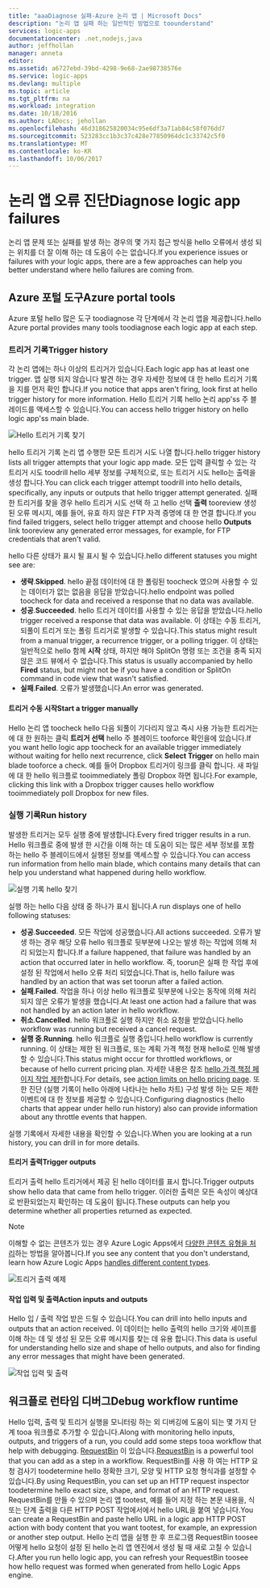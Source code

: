 ```yaml
---
title: "aaaDiagnose 실패-Azure 논리 앱 | Microsoft Docs"
description: "논리 앱 실패 하는 일반적인 방법으로 toounderstand"
services: logic-apps
documentationcenter: .net,nodejs,java
author: jeffhollan
manager: anneta
editor: 
ms.assetid: a6727ebd-39bd-4298-9e68-2ae98738576e
ms.service: logic-apps
ms.devlang: multiple
ms.topic: article
ms.tgt_pltfrm: na
ms.workload: integration
ms.date: 10/18/2016
ms.author: LADocs; jehollan
ms.openlocfilehash: 46d318625820034c95e6df3a71ab84c58f076dd7
ms.sourcegitcommit: 523283cc1b3c37c428e77850964dc1c33742c5f0
ms.translationtype: MT
ms.contentlocale: ko-KR
ms.lasthandoff: 10/06/2017
---
```

# <a name="diagnose-logic-app-failures"></a><span data-ttu-id="3876c-103">논리 앱 오류 진단</span><span class="sxs-lookup"><span data-stu-id="3876c-103">Diagnose logic app failures</span></span>
<span data-ttu-id="3876c-104">논리 앱 문제 또는 실패를 발생 하는 경우의 몇 가지 접근 방식을 hello 오류에서 생성 되는 위치를 더 잘 이해 하는 데 도움이 수는 없습니다.</span><span class="sxs-lookup"><span data-stu-id="3876c-104">If you experience issues or failures with your logic apps, there are a few approaches can help you better understand where hello failures are coming from.</span></span>  

## <a name="azure-portal-tools"></a><span data-ttu-id="3876c-105">Azure 포털 도구</span><span class="sxs-lookup"><span data-stu-id="3876c-105">Azure portal tools</span></span>
<span data-ttu-id="3876c-106">Azure 포털 hello 많은 도구 toodiagnose 각 단계에서 각 논리 앱을 제공합니다.</span><span class="sxs-lookup"><span data-stu-id="3876c-106">hello Azure portal provides many tools toodiagnose each logic app at each step.</span></span>

### <a name="trigger-history"></a><span data-ttu-id="3876c-107">트리거 기록</span><span class="sxs-lookup"><span data-stu-id="3876c-107">Trigger history</span></span>

<span data-ttu-id="3876c-108">각 논리 앱에는 하나 이상의 트리거가 있습니다.</span><span class="sxs-lookup"><span data-stu-id="3876c-108">Each logic app has at least one trigger.</span></span> <span data-ttu-id="3876c-109">앱 실행 되지 않습니다 발견 하는 경우 자세한 정보에 대 한 hello 트리거 기록을 지를 먼저 확인 합니다.</span><span class="sxs-lookup"><span data-stu-id="3876c-109">If you notice that apps aren't firing, look first at hello trigger history for more information.</span></span> <span data-ttu-id="3876c-110">Hello 트리거 기록 hello 논리 app'ss 주 블레이드를 액세스할 수 있습니다.</span><span class="sxs-lookup"><span data-stu-id="3876c-110">You can access hello trigger history on hello logic app'ss main blade.</span></span>

![Hello 트리거 기록 찾기][1]

<span data-ttu-id="3876c-112">hello 트리거 기록 논리 앱 수행한 모든 트리거 시도 나열 합니다.</span><span class="sxs-lookup"><span data-stu-id="3876c-112">hello trigger history lists all trigger attempts that your logic app made.</span></span> <span data-ttu-id="3876c-113">모든 입력 클릭할 수 있는 각 트리거 시도 toodrill hello 세부 정보를 구체적으로, 또는 트리거 시도 hello는 출력을 생성 합니다.</span><span class="sxs-lookup"><span data-stu-id="3876c-113">You can click each trigger attempt toodrill into hello details, specifically, any inputs or outputs that hello trigger attempt generated.</span></span> <span data-ttu-id="3876c-114">실패 한 트리거를 찾을 경우 hello 트리거 시도 선택 하 고 hello 선택 **출력** tooreview 생성 된 오류 메시지, 예를 들어, 유효 하지 않은 FTP 자격 증명에 대 한 연결 합니다.</span><span class="sxs-lookup"><span data-stu-id="3876c-114">If you find failed triggers, select hello trigger attempt and choose hello **Outputs** link tooreview any generated error messages, for example, for FTP credentials that aren't valid.</span></span>

<span data-ttu-id="3876c-115">hello 다른 상태가 표시 될 표시 될 수 있습니다.</span><span class="sxs-lookup"><span data-stu-id="3876c-115">hello different statuses you might see are:</span></span>

* <span data-ttu-id="3876c-116">**생략**.</span><span class="sxs-lookup"><span data-stu-id="3876c-116">**Skipped**.</span></span> <span data-ttu-id="3876c-117">hello 끝점 데이터에 대 한 폴링된 toocheck 였으며 사용할 수 있는 데이터가 없는 없음을 응답을 받았습니다.</span><span class="sxs-lookup"><span data-stu-id="3876c-117">hello endpoint was polled toocheck for data and received a response that no data was available.</span></span>
* <span data-ttu-id="3876c-118">**성공**.</span><span class="sxs-lookup"><span data-stu-id="3876c-118">**Succeeded**.</span></span> <span data-ttu-id="3876c-119">hello 트리거 데이터를 사용할 수 있는 응답을 받았습니다.</span><span class="sxs-lookup"><span data-stu-id="3876c-119">hello trigger received a response that data was available.</span></span> <span data-ttu-id="3876c-120">이 상태는 수동 트리거, 되풀이 트리거 또는 폴링 트리거로 발생할 수 있습니다.</span><span class="sxs-lookup"><span data-stu-id="3876c-120">This status might result from a manual trigger, a recurrence trigger, or a polling trigger.</span></span> <span data-ttu-id="3876c-121">이 상태는 일반적으로 hello 함께 **시작** 상태, 하지만 해야 SplitOn 명령 또는 조건을 충족 되지 않은 코드 뷰에서 수 없습니다.</span><span class="sxs-lookup"><span data-stu-id="3876c-121">This status is usually accompanied by hello **Fired** status, but might not be if you have a condition or SplitOn command in code view that wasn't satisfied.</span></span>
* <span data-ttu-id="3876c-122">**실패**.</span><span class="sxs-lookup"><span data-stu-id="3876c-122">**Failed**.</span></span> <span data-ttu-id="3876c-123">오류가 발생했습니다.</span><span class="sxs-lookup"><span data-stu-id="3876c-123">An error was generated.</span></span>

#### <a name="start-a-trigger-manually"></a><span data-ttu-id="3876c-124">트리거 수동 시작</span><span class="sxs-lookup"><span data-stu-id="3876c-124">Start a trigger manually</span></span>

<span data-ttu-id="3876c-125">Hello 논리 앱 toocheck hello 다음 되풀이 기다리지 않고 즉시 사용 가능한 트리거는에 대 한 원하는 클릭 **트리거 선택** hello 주 블레이드 tooforce 확인을에 있습니다.</span><span class="sxs-lookup"><span data-stu-id="3876c-125">If you want hello logic app toocheck for an available trigger immediately without waiting for hello next recurrence, click **Select Trigger** on hello main blade tooforce a check.</span></span> <span data-ttu-id="3876c-126">예를 들어 Dropbox 트리거이 링크를 클릭 합니다. 새 파일에 대 한 hello 워크플로 tooimmediately 폴링 Dropbox 하면 됩니다.</span><span class="sxs-lookup"><span data-stu-id="3876c-126">For example, clicking this link with a Dropbox trigger causes hello workflow tooimmediately poll Dropbox for new files.</span></span>

### <a name="run-history"></a><span data-ttu-id="3876c-127">실행 기록</span><span class="sxs-lookup"><span data-stu-id="3876c-127">Run history</span></span>

<span data-ttu-id="3876c-128">발생한 트리거는 모두 실행 중에 발생합니다.</span><span class="sxs-lookup"><span data-stu-id="3876c-128">Every fired trigger results in a run.</span></span> <span data-ttu-id="3876c-129">Hello 워크플로 중에 발생 한 시간을 이해 하는 데 도움이 되는 많은 세부 정보를 포함 하는 hello 주 블레이드에서 실행된 정보를 액세스할 수 있습니다.</span><span class="sxs-lookup"><span data-stu-id="3876c-129">You can access run information from hello main blade, which contains many details that can help you understand what happened during hello workflow.</span></span>

![실행 기록 hello 찾기][2]

<span data-ttu-id="3876c-131">실행 하는 hello 다음 상태 중 하나가 표시 됩니다.</span><span class="sxs-lookup"><span data-stu-id="3876c-131">A run displays one of hello following statuses:</span></span>

* <span data-ttu-id="3876c-132">**성공**.</span><span class="sxs-lookup"><span data-stu-id="3876c-132">**Succeeded**.</span></span> <span data-ttu-id="3876c-133">모든 작업에 성공했습니다.</span><span class="sxs-lookup"><span data-stu-id="3876c-133">All actions succeeded.</span></span> <span data-ttu-id="3876c-134">오류가 발생 하는 경우 해당 오류 hello 워크플로 뒷부분에 나오는 발생 하는 작업에 의해 처리 되었는지 합니다.</span><span class="sxs-lookup"><span data-stu-id="3876c-134">If a failure happened, that failure was handled by an action that occurred later in hello workflow.</span></span> <span data-ttu-id="3876c-135">즉, toorun은 실패 한 작업 후에 설정 된 작업에서 hello 오류 처리 되었습니다.</span><span class="sxs-lookup"><span data-stu-id="3876c-135">That is, hello failure was handled by an action that was set toorun after a failed action.</span></span>
* <span data-ttu-id="3876c-136">**실패**.</span><span class="sxs-lookup"><span data-stu-id="3876c-136">**Failed**.</span></span> <span data-ttu-id="3876c-137">작업을 하나 이상 hello 워크플로 뒷부분에 나오는 동작에 의해 처리 되지 않은 오류가 발생을 했습니다.</span><span class="sxs-lookup"><span data-stu-id="3876c-137">At least one action had a failure that was not handled by an action later in hello workflow.</span></span>
* <span data-ttu-id="3876c-138">**취소**.</span><span class="sxs-lookup"><span data-stu-id="3876c-138">**Cancelled**.</span></span> <span data-ttu-id="3876c-139">hello 워크플로 실행 하지만 취소 요청을 받았습니다.</span><span class="sxs-lookup"><span data-stu-id="3876c-139">hello workflow was running but received a cancel request.</span></span>
* <span data-ttu-id="3876c-140">**실행 중**.</span><span class="sxs-lookup"><span data-stu-id="3876c-140">**Running**.</span></span> <span data-ttu-id="3876c-141">hello 워크플로 실행 중입니다.</span><span class="sxs-lookup"><span data-stu-id="3876c-141">hello workflow is currently running.</span></span> <span data-ttu-id="3876c-142">이 상태는 제한 된 워크플로, 또는 계획 가격 책정 현재 hello로 인해 발생할 수 있습니다.</span><span class="sxs-lookup"><span data-stu-id="3876c-142">This status might occur for throttled workflows, or because of hello current pricing plan.</span></span> <span data-ttu-id="3876c-143">자세한 내용은 참조 [hello 가격 책정 페이지 작업 제한](https://azure.microsoft.com/pricing/details/app-service/plans/)합니다.</span><span class="sxs-lookup"><span data-stu-id="3876c-143">For details, see [action limits on hello pricing page](https://azure.microsoft.com/pricing/details/app-service/plans/).</span></span> <span data-ttu-id="3876c-144">또한 진단 (실행 기록이 hello 아래에 나타나는 hello 차트) 구성 발생 하는 모든 제한 이벤트에 대 한 정보를 제공할 수 있습니다.</span><span class="sxs-lookup"><span data-stu-id="3876c-144">Configuring diagnostics (hello charts that appear under hello run history) also can provide information about any throttle events that happen.</span></span>

<span data-ttu-id="3876c-145">실행 기록에서 자세한 내용을 확인할 수 있습니다.</span><span class="sxs-lookup"><span data-stu-id="3876c-145">When you are looking at a run history, you can drill in for more details.</span></span>  

#### <a name="trigger-outputs"></a><span data-ttu-id="3876c-146">트리거 출력</span><span class="sxs-lookup"><span data-stu-id="3876c-146">Trigger outputs</span></span>

<span data-ttu-id="3876c-147">트리거 출력 hello 트리거에서 제공 된 hello 데이터를 표시 합니다.</span><span class="sxs-lookup"><span data-stu-id="3876c-147">Trigger outputs show hello data that came from hello trigger.</span></span> <span data-ttu-id="3876c-148">이러한 출력은 모든 속성이 예상대로 반환되었는지 확인하는 데 도움이 됩니다.</span><span class="sxs-lookup"><span data-stu-id="3876c-148">These outputs can help you determine whether all properties returned as expected.</span></span>

> [!NOTE]
> <span data-ttu-id="3876c-149">이해할 수 없는 콘텐츠가 있는 경우 Azure Logic Apps에서 [다양한 콘텐츠 유형을 처리](../logic-apps/logic-apps-content-type.md)하는 방법을 알아봅니다.</span><span class="sxs-lookup"><span data-stu-id="3876c-149">If you see any content that you don't understand, learn how Azure Logic Apps [handles different content types](../logic-apps/logic-apps-content-type.md).</span></span>
> 

![트리거 출력 예제][3]

#### <a name="action-inputs-and-outputs"></a><span data-ttu-id="3876c-151">작업 입력 및 출력</span><span class="sxs-lookup"><span data-stu-id="3876c-151">Action inputs and outputs</span></span>

<span data-ttu-id="3876c-152">Hello 입 / 출력 작업 받은 드릴 수 있습니다.</span><span class="sxs-lookup"><span data-stu-id="3876c-152">You can drill into hello inputs and outputs that an action received.</span></span> <span data-ttu-id="3876c-153">이 데이터는 hello 출력의 hello 크기와 셰이프를 이해 하는 데 및 생성 된 모든 오류 메시지를 찾는 데 유용 합니다.</span><span class="sxs-lookup"><span data-stu-id="3876c-153">This data is useful for understanding hello size and shape of hello outputs, and also for finding any error messages that might have been generated.</span></span>

![작업 입력 및 출력][4]

## <a name="debug-workflow-runtime"></a><span data-ttu-id="3876c-155">워크플로 런타임 디버그</span><span class="sxs-lookup"><span data-stu-id="3876c-155">Debug workflow runtime</span></span>

<span data-ttu-id="3876c-156">Hello 입력, 출력 및 트리거 실행을 모니터링 하는 외 디버깅에 도움이 되는 몇 가지 단계 tooa 워크플로 추가할 수 있습니다.</span><span class="sxs-lookup"><span data-stu-id="3876c-156">Along with monitoring hello inputs, outputs, and triggers of a run, you could add some steps tooa workflow that help with debugging.</span></span> 
<span data-ttu-id="3876c-157">[RequestBin](http://requestb.in) 이 있습니다.</span><span class="sxs-lookup"><span data-stu-id="3876c-157">[RequestBin](http://requestb.in) is a powerful tool that you can add as a step in a workflow.</span></span> <span data-ttu-id="3876c-158">RequestBin를 사용 하 여는 HTTP 요청 검사기 toodetermine hello 정확한 크기, 모양 및 HTTP 요청 형식과를 설정할 수 있습니다.</span><span class="sxs-lookup"><span data-stu-id="3876c-158">By using RequestBin, you can set up an HTTP request inspector toodetermine hello exact size, shape, and format of an HTTP request.</span></span> <span data-ttu-id="3876c-159">RequestBin를 만들 수 있으며 논리 앱 tootest, 예를 들어 지정 하는 본문 내용을, 식 또는 단계 출력을 다른 HTTP POST 작업에서에서 hello URL을 붙여 넣습니다.</span><span class="sxs-lookup"><span data-stu-id="3876c-159">You can create a RequestBin and paste hello URL in a logic app HTTP POST action with body content that you want tootest, for example, an expression or another step output.</span></span> <span data-ttu-id="3876c-160">Hello 논리 앱을 실행 한 후 프로그램 RequestBin toosee 어떻게 hello 요청이 설정 된 hello 논리 앱 엔진에서 생성 될 때 새로 고칠 수 있습니다.</span><span class="sxs-lookup"><span data-stu-id="3876c-160">After you run hello logic app, you can refresh your RequestBin toosee how hello request was formed when generated from hello Logic Apps engine.</span></span>

<!-- image references -->
[1]: ./media/logic-apps-diagnosing-failures/triggerhistory.png
[2]: ./media/logic-apps-diagnosing-failures/runhistory.png
[3]: ./media/logic-apps-diagnosing-failures/triggeroutputslink.png
[4]: ./media/logic-apps-diagnosing-failures/actionoutputs.png
